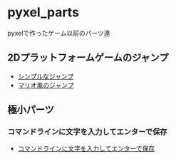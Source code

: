 # pyxel_parts
pyxelで作ったゲーム以前のパーツ達

## 2Dプラットフォームゲームのジャンプ
- [シンプルなジャンプ](https://ku-ron.github.io/pyxel_parts/main/jump/jump_simple.html)
- [マリオ風のジャンプ](https://ku-ron.github.io/pyxel_parts/main/jump/jump_like_mario.html)

## 極小パーツ
### コマンドラインに文字を入力してエンターで保存
- [コマンドラインに文字を入力してエンターで保存](https://ku-ron.github.io/pyxel_parts/main/test/command_line.html)
